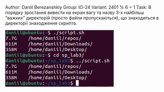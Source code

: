 Author: Daniil Berezanshkiy
Group: IO-24
Variant: 2401 % 6 = 1
Task: В порядку зростання вивести на екран вагу та назву 3-х найбільш
“важких” директорій (просто файли пропускаються), що знаходиться
в директорії знаходження скрипта.


![As we can see, after changing folder but calling same sciprt.sh nothing changed, so it's check only scpirt directory path](screen.PNG)
